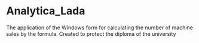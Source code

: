 # Analytica_Lada
The application of the Windows form for calculating the number of machine sales by the formula. Created to protect the diploma of the university
